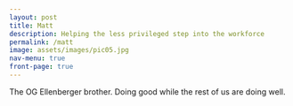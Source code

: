 ```yaml
---
layout: post
title: Matt
description: Helping the less privileged step into the workforce 
permalink: /matt
image: assets/images/pic05.jpg
nav-menu: true
front-page: true
---
```


The OG Ellenberger brother. Doing good while the rest of us are doing well.